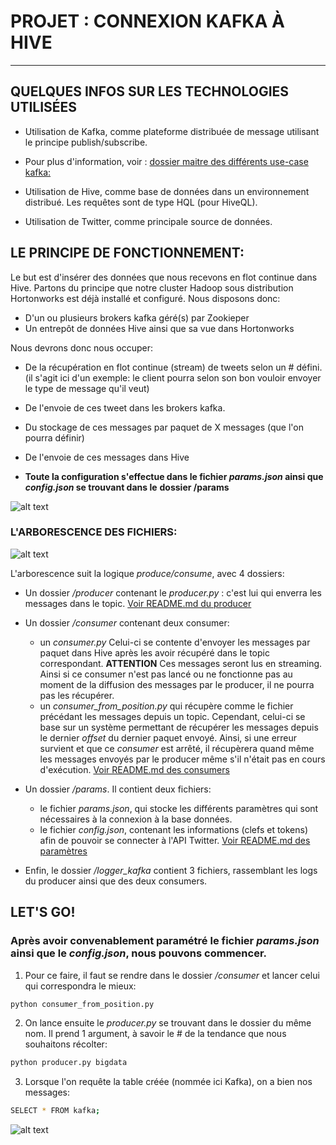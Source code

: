 # PROJET : CONNEXION KAFKA À HIVE
-------------------------

## QUELQUES INFOS SUR LES TECHNOLOGIES UTILISÉES

* Utilisation de Kafka, comme plateforme distribuée de message utilisant le principe publish/subscribe.
- Pour plus d'information, voir : [dossier maitre des différents use-case kafka: ](https://gitbox.affini-tech.net/Affini-Tech/Kafka)

* Utilisation de Hive, comme base de données dans un environnement distribué. Les requêtes sont de type HQL (pour HiveQL).

* Utilisation de Twitter, comme principale source de données.

## LE PRINCIPE DE FONCTIONNEMENT:

Le but est d'insérer des données que nous recevons en flot continue dans Hive. Partons du principe que notre cluster Hadoop sous distribution Hortonworks est déjà installé et configuré. Nous disposons donc:
* D'un ou plusieurs brokers kafka géré(s) par Zookieper
* Un entrepôt de données Hive ainsi que sa vue dans Hortonworks



Nous devrons donc nous occuper:

* De la récupération en flot continue (stream) de tweets selon un # défini. (il s'agit ici d'un exemple: le client pourra selon son bon vouloir envoyer le type de message qu'il veut)
* De l'envoie de ces tweet dans les brokers kafka.
* Du stockage de ces messages par paquet de X messages (que l'on pourra définir)
* De l'envoie de ces messages dans Hive

* **Toute la configuration s'effectue dans le fichier *params.json* ainsi que *config.json* se trouvant dans le** **dossier /params**


![alt text](https://gitbox.affini-tech.net/Affini-Tech/Kafka-Hadoop/raw/master/images/fonctionnement.png "fonctionnement Kafka")



### L'ARBORESCENCE DES FICHIERS:

![alt text](https://gitbox.affini-tech.net/Affini-Tech/Kafka-Hadoop/raw/master/images/arborescence.png "arborescence")

L'arborescence suit la logique *produce/consume*, avec 4 dossiers:  

- Un dossier */producer* contenant le *producer.py* : c'est lui qui enverra les messages dans le topic.
[Voir README.md du producer](https://gitbox.affini-tech.net/Affini-Tech/Kafka-Hadoop/src/master/producer/README.md)

- Un dossier */consumer* contenant deux consumer:
    -  un *consumer.py* Celui-ci se contente d'envoyer les messages par paquet dans Hive après les avoir récupéré dans le topic correspondant. **ATTENTION** Ces messages seront lus en streaming. Ainsi si ce consumer n'est pas lancé ou ne fonctionne pas au moment de la diffusion des messages par le producer, il ne pourra pas les récupérer.
    -  un *consumer_from_position.py* qui récupère comme le fichier précédant les messages depuis un topic. Cependant, celui-ci se base sur un système permettant de récupérer les messages depuis le dernier *offset* du dernier paquet envoyé. Ainsi, si une erreur survient et que ce *consumer* est arrêté, il récupèrera quand même les messages envoyés par le producer même s'il n'était pas en cours d'exécution.
[Voir README.md des consumers](https://gitbox.affini-tech.net/Affini-Tech/Kafka-Hadoop/src/master/consumer/README.md)

- Un dossier */params*. Il contient deux fichiers:
    - le fichier *params.json*, qui stocke les différents paramètres qui sont nécessaires à la connexion à la base données.
    - le fichier *config.json*, contenant les informations (clefs et tokens) afin de pouvoir se connecter à l'API Twitter.
[Voir README.md des paramètres](https://gitbox.affini-tech.net/Affini-Tech/Kafka-Hadoop/src/master/params/README.md)

- Enfin, le dossier */logger_kafka* contient 3 fichiers, rassemblant les logs du producer ainsi que des deux consumers.


## LET'S GO!

### Après avoir convenablement paramétré le fichier *params.json* ainsi que le *config.json*, nous pouvons commencer.

1. Pour ce faire, il faut se rendre dans le dossier */consumer* et lancer celui qui correspondra le mieux:
``` bash
python consumer_from_position.py
```

2. On lance ensuite le *producer.py* se trouvant dans le dossier du même nom. Il prend 1 argument, à savoir le # de la tendance que nous souhaitons récolter:
``` bash
python producer.py bigdata
```

3. Lorsque l'on requête la table créée (nommée ici Kafka), on a bien nos messages:
``` bash
SELECT * FROM kafka;
```

![alt text](https://gitbox.affini-tech.net/Affini-Tech/Kafka-Hadoop/raw/master/images/vue_hive.png "fonctionnement Kafka")
